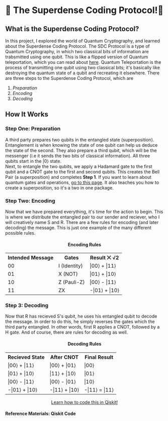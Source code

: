 🦈 The Superdense Coding Protocol!🦈
=====================================
What is the Superdense Coding Protocol?
---------------------------------------
In this project, I explored the world of Quantum Cryptography, and learned about the Superdense Coding Protocol.
The SDC Protocol is a type of Quantum Cryptography, in which two classical bits of information are trabsmitted using one qubit.
This is like a flipped version of Quantum teleportation, which you can read about [here](https://qiskit.org/textbook/ch-algorithms/teleportation.html).
Quantum Teleportation is the process of transmitting one qubit using two classical bits;
it's basically like destroying the quantum state of a qubit and recreating it elsewhere.
There are three steps to the Superdense Coding Protocol, which are
1. *Preparation*
2. *Encoding*
3. *Decoding*
   
How It Works
------------
### Step One: Preparation
A third party prepares two qubits in the entangled state (superposition).
Entanglement is when knowing the state of one qubit can help us deduce the state of the second.
They also prepare a third qubit, which will be the messenger
(i.e it sends the two bits of classical information).
All three qubits start in the |0⟩ state.  
Next, to entangle the two qubits, we apply a Hadamard gate to the first qubit and a CNOT gate to the first and second qubits.
This creates the Bell Pair (a superposition) and completes **Step 1**.
If you want to learn about quantum gates and operations, [go to this page](https://tksmax.github.io/Project1).
It also teaches you how to create a superposition, so it's a two in one package.
  
### Step Two: Encoding
Now that we have prepared everything, it's time for the action to begin.
This is where we distribute the entangled pair to our sender and reciever, who I will creatively name S and R.
There are a few rules for encoding (and later decoding) the message.
This is just one example of the many different possible rules.
<h4 align="center">Encoding Rules</h4>
<table style="width:100%" align="center">
   <tr>
      <th>Intended Message</th>
      <th>Gates</th>
      <th>Result ⨉ √2</th>
   </tr>
   <tr>
      <td>00</td>
      <td>I (Identity)</td>
      <td>|00⟩ + |11⟩</td>
   </tr>
   <tr>
      <td>01</td>
      <td>X (NOT)</td>
      <td>|01⟩ + |10⟩</td>
   </tr>
   <tr>
      <td>10</td>
      <td>Z (Pauli-Z)</td>
      <td>|00⟩ - |11⟩</td>
   </tr>
   <tr>
      <td>11</td>
      <td>ZX</td>
      <td>-|01⟩ + |10⟩</td>
   </tr>
</table>
  
### Step 3: Decoding
Now that R has recieved S's qubit, he uses his entangled qubit to decode the message.
In order to do this, he simply reverses the gates which the third party entangled.
In other words, first R applies a CNOT, followed by a H gate.
And of course, there are rules for decoding as well.
<h4 align="center">Decoding Rules</h4>
<table width="100%" align="center">
   <tr>
      <th>Recieved State</th>
      <th>After CNOT</th>
      <th>Final Result</th>
   </tr>
   <tr>
      <td>|00⟩ + |11⟩</td>
      <td>|00⟩ + |01⟩</td>
      <td>|00⟩</td>
   </tr>
   <tr>
      <td>|01⟩ + |10⟩</td>
      <td>|11⟩ + |10⟩</td>
      <td>|01⟩</td>
   </tr>
   <tr>
      <td>|00⟩ - |11⟩</td>
      <td>|00⟩ - |01⟩</td>
      <td>|10⟩</td>
   </tr>
   <tr>
      <td>-|01⟩ + |10⟩</td>
      <td>-|11⟩ + |10⟩</td>
      <td>-|11⟩ = |11⟩</td>
   </tr>
</table>
<p align="center">
   <a href="https://studentsxstudents.com/superdense-coding-sdc-c31a9661c3cd">Learn how to code this in Qiskit!</a>
</p>
  
#### Reference Materials: Qiskit Code
